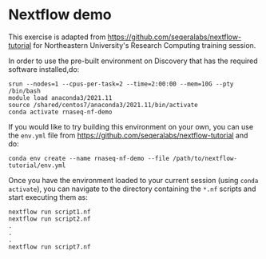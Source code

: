 # Nextflow demo

This exercise is adapted from https://github.com/seqeralabs/nextflow-tutorial for Northeastern University's Research Computing training session.

In order to use the pre-built environment on Discovery that has the required software installed,do:

```
srun --nodes=1 --cpus-per-task=2 --time=2:00:00 --mem=10G --pty /bin/bash
module load anaconda3/2021.11
source /shared/centos7/anaconda3/2021.11/bin/activate
conda activate rnaseq-nf-demo
```

If you would like to try building this environment on your own, you can use the `env.yml` file from https://github.com/seqeralabs/nextflow-tutorial and do:

```
conda env create --name rnaseq-nf-demo --file /path/to/nextflow-tutorial/env.yml
```


Once you have the environment loaded to your current session (using `conda activate`), you can navigate to the directory containing the `*.nf` scripts and start executing them as:

```
nextflow run script1.nf
nextflow run script2.nf
.
.
.
nextflow run script7.nf
```
